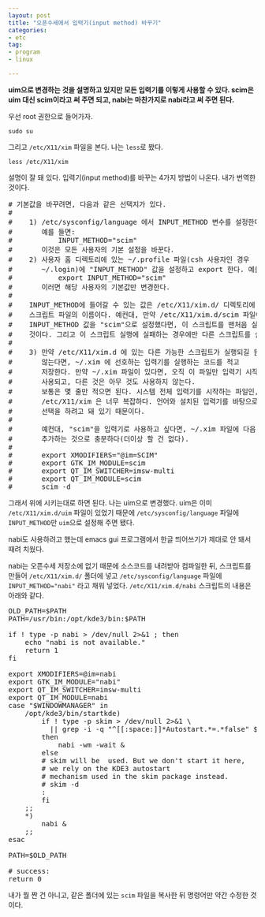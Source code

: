 ```yaml
---
layout: post
title: "오픈수세에서 입력기(input method) 바꾸기"
categories:
- etc
tag:
- program
- linux

---
```


__uim으로 변경하는 것을 설명하고 있지만 모든 입력기를 이렇게 사용할 수 있다. scim은 uim 대신 scim이라고 써 주면 되고, nabi는 마찬가지로 nabi라고 써 주면 된다.__

우선 root 권한으로 들어가자.

    sudo su

그리고 `/etc/X11/xim` 파일을 본다. 나는 `less`로 봤다.

    less /etc/X11/xim

설명이 잘 돼 있다. 입력기(input method)를 바꾸는 4가지 방법이 나온다. 내가
번역한 것이다. 

<pre>
# 기본값을 바꾸려면, 다음과 같은 선택지가 있다.
#
#    1) /etc/sysconfig/language 에서 INPUT_METHOD 변수를 설정한다.
#       예를 들면:
#           INPUT_METHOD="scim"
#       이것은 모든 사용자의 기본 설정을 바꾼다.
#    2) 사용자 홈 디렉토리에 있는 ~/.profile 파일(csh 사용자인 경우
#       ~/.login)에 "INPUT_METHOD" 값을 설정하고 export 한다. 예를 들면:
#           export INPUT_METHOD="scim"
#       이러면 해당 사용자의 기본값만 변경한다.
#    
#    INPUT_METHOD에 들어갈 수 있는 값은 /etc/X11/xim.d/ 디렉토리에 존재하는
#    스크립트 파일의 이름이다. 예컨대, 만약 /etc/X11/xim.d/scim 파일이 있고,
#    INPUT_METHOD 값을 "scim"으로 설정했다면, 이 스크립트를 맨처음 실행하게 될
#    것이다. 그리고 이 스크립트 실행에 실패하는 경우에만 다른 스크립트를 실행하게 된다.
#
#    3) 만약 /etc/X11/xim.d 에 있는 다른 가능한 스크립트가 실행되길 원치
#       않는다면, ~/.xim 에 선호하는 입력기를 실행하는 코드를 적고
#       저장한다. 만약 ~/.xim 파일이 있다면, 오직 이 파일만 입력기 시작에
#       사용되고, 다른 것은 아무 것도 사용하지 않는다.
#       보통은 몇 줄만 적으면 된다. 시스템 전체 입력기를 시작하는 파일인,
#       /etc/X11/xim 은 너무 복잡하다. 언어와 설치된 입력기를 바탕으로 최선의
#       선택을 하려고 돼 있기 때문이다.
# 
#       예컨대, "scim"을 입력기로 사용하고 싶다면, ~/.xim 파일에 다음 5줄을
#       추가하는 것으로 충분하다(더이상 할 건 없다).
#
#       export XMODIFIERS="@im=SCIM"
#       export GTK_IM_MODULE=scim
#       export QT_IM_SWITCHER=imsw-multi
#       export QT_IM_MODULE=scim
#       scim -d 
</pre>

그래서 위에 시키는대로 하면 된다. 나는 uim으로 변경했다. uim은 이미
`/etc/X11/xim.d/uim` 파일이 있었기 때문에 `/etc/sysconfig/language` 파일에
`INPUT_METHOD`만 `uim`으로 설정해 주면 됐다.

nabi도 사용하려고 했는데 emacs gui 프로그램에서 한글 띄어쓰기가 제대로 안 돼서
때려 치웠다.

nabi는 오픈수세 저장소에 없기 때문에 소스코드를 내려받아 컴파일한 뒤,
스크립트를 만들어 `/etc/X11/xim.d/` 폴더에 넣고 `/etc/sysconfig/language`
파일에 `INPUT_METHOD="nabi"` 라고 채워 넣었다. `/etc/X11/xim.d/nabi`
스크립트의 내용은 아래와 같다.

<pre>
OLD_PATH=$PATH
PATH=/usr/bin:/opt/kde3/bin:$PATH

if ! type -p nabi > /dev/null 2>&1 ; then
    echo "nabi is not available."
    return 1
fi

export XMODIFIERS=@im=nabi
export GTK_IM_MODULE="nabi"
export QT_IM_SWITCHER=imsw-multi
export QT_IM_MODULE=nabi
case "$WINDOWMANAGER" in
    /opt/kde3/bin/startkde)
        if ! type -p skim > /dev/null 2>&1 \
          || grep -i -q "^[[:space:]]*Autostart.*=.*false" $HOME/.kde/share/config/skimrc
        then
            nabi -wm -wait &
        else
        # skim will be  used. But we don't start it here,
    	# we rely on the KDE3 autostart
    	# mechanism used in the skim package instead.
        # skim -d
    	:
        fi
    ;;
    *)
        nabi &
    ;;
esac

PATH=$OLD_PATH

# success:
return 0
</pre>

내가 뭘 짠 건 아니고, 같은 폴더에 있는 `scim` 파일을 복사한 뒤 명령어만 약간
수정한 것이다. 
